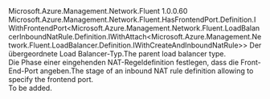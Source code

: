 <Type Name="IWithFrontendPort&lt;ParentT&gt;" FullName="Microsoft.Azure.Management.Network.Fluent.LoadBalancerInboundNatRule.Definition.IWithFrontendPort&lt;ParentT&gt;">
  <TypeSignature Language="C#" Value="public interface IWithFrontendPort&lt;ParentT&gt; : Microsoft.Azure.Management.Network.Fluent.HasFrontendPort.Definition.IWithFrontendPort&lt;Microsoft.Azure.Management.Network.Fluent.LoadBalancerInboundNatRule.Definition.IWithAttach&lt;Microsoft.Azure.Management.Network.Fluent.LoadBalancer.Definition.IWithCreateAndInboundNatRule&gt;&gt;" />
  <TypeSignature Language="ILAsm" Value=".class public interface auto ansi abstract IWithFrontendPort`1&lt;ParentT&gt; implements class Microsoft.Azure.Management.Network.Fluent.HasFrontendPort.Definition.IWithFrontendPort`1&lt;class Microsoft.Azure.Management.Network.Fluent.LoadBalancerInboundNatRule.Definition.IWithAttach`1&lt;class Microsoft.Azure.Management.Network.Fluent.LoadBalancer.Definition.IWithCreateAndInboundNatRule&gt;&gt;" />
  <TypeSignature Language="DocId" Value="T:Microsoft.Azure.Management.Network.Fluent.LoadBalancerInboundNatRule.Definition.IWithFrontendPort`1" />
  <TypeSignature Language="VB.NET" Value="Public Interface IWithFrontendPort(Of ParentT)&#xA;Implements IWithFrontendPort(Of IWithAttach(Of IWithCreateAndInboundNatRule))" />
  <TypeSignature Language="F#" Value="type IWithFrontendPort&lt;'ParentT&gt; = interface&#xA;    interface IWithFrontendPort&lt;IWithAttach&lt;IWithCreateAndInboundNatRule&gt;&gt;" />
  <AssemblyInfo>
    <AssemblyName>Microsoft.Azure.Management.Network.Fluent</AssemblyName>
    <AssemblyVersion>1.0.0.60</AssemblyVersion>
  </AssemblyInfo>
  <TypeParameters>
    <TypeParameter Name="ParentT" />
  </TypeParameters>
  <Interfaces>
    <Interface>
      <InterfaceName>Microsoft.Azure.Management.Network.Fluent.HasFrontendPort.Definition.IWithFrontendPort&lt;Microsoft.Azure.Management.Network.Fluent.LoadBalancerInboundNatRule.Definition.IWithAttach&lt;Microsoft.Azure.Management.Network.Fluent.LoadBalancer.Definition.IWithCreateAndInboundNatRule&gt;&gt;</InterfaceName>
    </Interface>
  </Interfaces>
  <Docs>
    <typeparam name="ParentT"><span data-ttu-id="41958-101">Der übergeordnete Load Balancer-Typ.</span><span class="sxs-lookup"><span data-stu-id="41958-101">The parent load balancer type.</span></span></typeparam>
    <summary>
            <span data-ttu-id="41958-102">Die Phase einer eingehenden NAT-Regeldefinition festlegen, dass die Front-End-Port angeben.</span><span class="sxs-lookup"><span data-stu-id="41958-102">The stage of an inbound NAT rule definition allowing to specify the frontend port.</span></span>
            </summary>
    <remarks>To be added.</remarks>
  </Docs>
  <Members />
</Type>